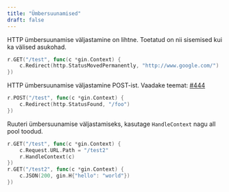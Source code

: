 ```yaml
---
title: "Ümbersuunamised"
draft: false
---
```


HTTP ümbersuunamise väljastamine on lihtne. Toetatud on nii sisemised kui ka välised asukohad.

```go
r.GET("/test", func(c *gin.Context) {
	c.Redirect(http.StatusMovedPermanently, "http://www.google.com/")
})
```

HTTP ümbersuunamise väljastamine POST-ist. Vaadake teemat: [#444](https://github.com/gin-gonic/gin/issues/444)

```go
r.POST("/test", func(c *gin.Context) {
	c.Redirect(http.StatusFound, "/foo")
})
```

Ruuteri ümbersuunamise väljastamiseks, kasutage `HandleContext` nagu all pool toodud.

``` go
r.GET("/test", func(c *gin.Context) {
    c.Request.URL.Path = "/test2"
    r.HandleContext(c)
})
r.GET("/test2", func(c *gin.Context) {
    c.JSON(200, gin.H{"hello": "world"})
})
```
